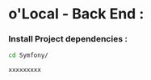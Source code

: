 # o'Local - Back End :

### Install Project dependencies :
```sh
cd Symfony/
```
```sh
xxxxxxxxx
```

